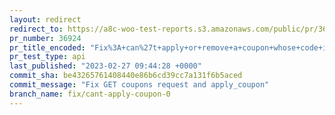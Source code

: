 ```yaml
---
layout: redirect
redirect_to: https://a8c-woo-test-reports.s3.amazonaws.com/public/pr/36924/api/index.html
pr_number: 36924
pr_title_encoded: "Fix%3A+can%27t+apply+or+remove+a+coupon+whose+code+is+%220%22."
pr_test_type: api
last_published: "2023-02-27 09:44:28 +0000"
commit_sha: be43265761408440e86b6cd39cc7a131f6b5aced
commit_message: "Fix GET coupons request and apply_coupon"
branch_name: fix/cant-apply-coupon-0
---
```

